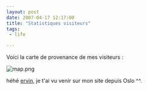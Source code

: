 ```yaml
---
layout: post
date: 2007-04-17 12:17:00
title: "Statistiques visiteurs"
tags:
 - life

---
```


Voici la carte de provenance de mes visiteurs :

![map.png](/public/images/map.png)

héhé [ervin](http://ervin.ipsquad.net), je t'ai vu venir sur mon site depuis Oslo ^^.

